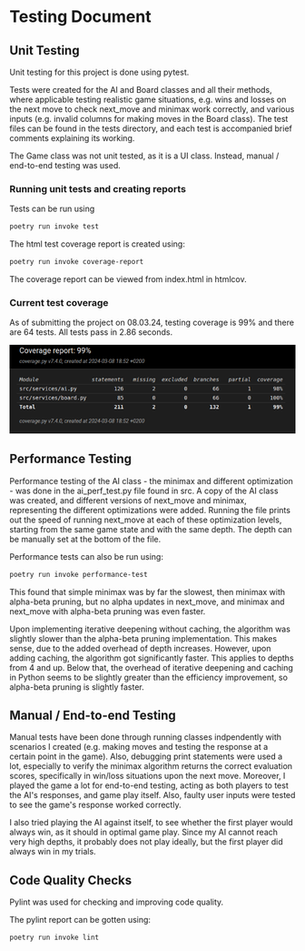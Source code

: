# Testing Document

## Unit Testing

Unit testing for this project is done using pytest. 

Tests were created for the AI and Board classes and all their methods, where applicable testing realistic game situations, e.g. wins and losses on the next move to check next_move and minimax work correctly, and various inputs (e.g. invalid columns for making moves in the Board class). The test files can be found in the tests directory, and each test is accompanied brief comments explaining its working.

The Game class was not unit tested, as it is a UI class. Instead, manual / end-to-end testing was used.

### Running unit tests and creating reports

Tests can be run using 

```bash
poetry run invoke test
```

The html test coverage report is created using:

```bash
poetry run invoke coverage-report
```

The coverage report can be viewed from index.html in htmlcov.

### Current test coverage

As of submitting the project on 08.03.24, testing coverage is 99% and there are 64 tests. All tests pass in 2.86 seconds. 

![Test Coverage Report](https://github.com/lenbie/Connect4AI/blob/main/documentation/coverage-report.png)

## Performance Testing

Performance testing of the AI class - the minimax and different optimization - was done in the ai_perf_test.py file found in src. A copy of the AI class was created, and different versions of next_move and minimax, representing the different optimizations were added. Running the file prints out the speed of running next_move at each of these optimization levels, starting from the same game state and with the same depth. The depth can be manually set at the bottom of the file.

Performance tests can also be run using:

```bash
poetry run invoke performance-test
```

This found that simple minimax was by far the slowest, then minimax with alpha-beta pruning, but no alpha updates in next_move, and minimax and next_move with alpha-beta pruning was even faster. 

Upon implementing iterative deepening without caching, the algorithm was slightly slower than the alpha-beta pruning implementation. This makes sense, due to the added overhead of depth increases. However, upon adding caching, the algorithm got significantly faster. This applies to depths from 4 and up. Below that, the overhead of iterative deepening and caching in Python seems to be slightly greater than the efficiency improvement, so alpha-beta pruning is slightly faster.

## Manual / End-to-end Testing

Manual tests have been done through running classes indpendently with scenarios I created (e.g. making moves and testing the response at a certain point in the game). Also, debugging print statements were used a lot, especially to verify the minimax algorithm returns the correct evaluation scores, specifically in win/loss situations upon the next move. Moreover, I played the game a lot for end-to-end testing, acting as both players to test the AI's responses, and game play itself. Also, faulty user inputs were tested to see the game's response worked correctly.

I also tried playing the AI against itself, to see whether the first player would always win, as it should in optimal game play. Since my AI cannot reach very high depths, it probably does not play ideally, but the first player did always win in my trials. 


## Code Quality Checks
Pylint was used for checking and improving code quality.

The pylint report can be gotten using:

```bash
poetry run invoke lint
```